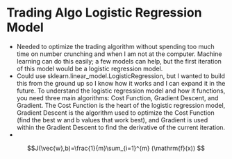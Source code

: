 # Trading Algo Logistic Regression Model

- Needed to optimize the trading algorithm without spending too much time on number crunching and when I am not at the computer. Machine learning can do this easily; a few models can help, but the first iteration of this model would be a logistic regression model.
- Could use sklearn.linear_model.LogisticRegression, but I wanted to build this from the ground up so I know how it works and I can expand it in the future. To understand the logistic regression model and how it functions, you need three main algorithms: Cost Function, Gradient Descent, and Gradient. The Cost Function is the heart of the logistic regression model, Gradient Descent is the algorithm used to optimize the Cost Function (find the best w and b values that work best), and Gradient is used within the Gradient Descent to find the derivative of the current iteration.
- 

$$J(\vec{w},b)=\frac{1}{m}\sum_{i=1}^{m} (\mathrm{f}(x)) $$
